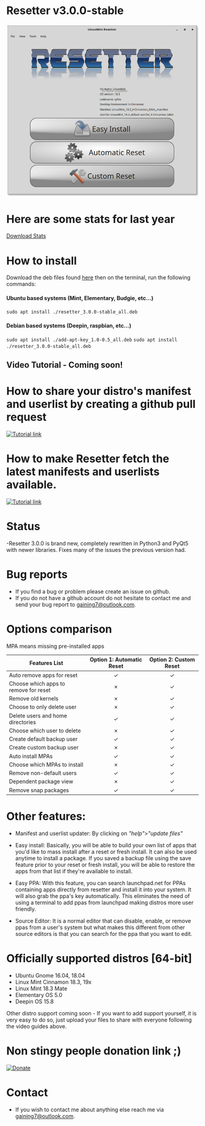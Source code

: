 <h1> Resetter v3.0.0-stable </h1>
 <img src="https://github.com/gaining/Resetter/blob/master/Resetter/resetter-screenshot.png" alt="Resetter Screenshot">

<h1>Here are some stats for last year</h1>
<a href="http://www.somsubhra.com/github-release-stats/?username=gaining&repository=Resetter">Download Stats</a>


<h1> How to install</h1>
Download the deb files found <a href="https://github.com/gaining/Resetter/releases/latest">here</a> then on the terminal, run the following commands:

<h4>Ubuntu based systems (Mint, Elementary, Budgie, etc...)</h4>
<code>sudo apt install ./resetter_3.0.0-stable_all.deb</code>

<h4>Debian based systems (Deepin, raspbian, etc...)</h4>
<code>sudo apt install ./add-apt-key_1.0-0.5_all.deb</code>
<code>sudo apt install ./resetter_3.0.0-stable_all.deb</code>

<h2>Video Tutorial - Coming soon!</h2>

<h1> How to share your distro's manifest and userlist by creating a github pull request </h1>

[![Tutorial link](http://img.youtube.com/vi/k0wsPzO355o/0.jpg)](http://www.youtube.com/watch?v=k0wsPzO355o "share")


<h1> How to make Resetter fetch the latest manifests and userlists available.</h1>

[![Tutorial link](http://img.youtube.com/vi/k0wsPzO355o/0.jpg)](https://youtu.be/k0wsPzO355o?t=236 "update")


# Status

-Resetter 3.0.0 is brand new, completely rewritten in Python3 and PyQt5 with newer libraries. Fixes many of the issues the previous version had.

# Bug reports
- If you find a bug or problem please create an issue on github.
- If you do not have a github account do not hesitate to contact me and send your bug report to gaining7@outlook.com.

# Options comparison

MPA means missing pre-installed apps

<center>

| Features List                          | Option 1: Automatic Reset | Option 2: Custom Reset |
|----------------------------------------|:-------------------------:|:----------------------:|
| Auto remove apps for reset             |             ✓             |            ✓           |
| Choose which apps to remove for reset  |             ✗             |            ✓           |
| Remove old kernels                     |             ✗             |            ✓           |
| Choose to only delete user             |             ✗             |            ✓           |
| Delete users and home directories      |             ✓             |            ✓           |
| Choose which user to delete            |             ✗             |            ✓           |
| Create default backup user             |             ✓             |            ✓           |
| Create custom backup user              |             ✗             |            ✓           |
| Auto install MPAs                      |             ✓             |            ✓           |
| Choose which MPAs to install           |             ✗             |            ✓           |
| Remove non-default users               |             ✓             |            ✓           |
| Dependent package view                 |             ✗             |            ✓           |
| Remove snap packages                   |             ✓             |            ✓           |

</center>

# Other features:
- Manifest and userlist updater: By clicking on *"help"*>*"update files"*
- Easy install: Basically, you will be able to build your own list of apps that you'd like to mass install after a reset or fresh install. It can also be used anytime to install a package. If you saved a backup file using the save feature prior to your reset or fresh install, you will be able to restore the apps from that list if they're available to install.

- Easy PPA: With this feature, you can search launchpad.net for PPAs containing apps directly from resetter and install it into your system. It will also grab the ppa's key automatically. This eliminates the need of using a terminal to add ppas from launchpad making distros more user friendly.

- Source Editor: It is a normal editor that can disable, enable, or remove ppas from a user's system but what makes this different from other source editors is that you can search for the ppa that you want to edit.

# Officially supported distros [64-bit]

<ul>
<li>Ubuntu Gnome 16.04, 18.04</li>
<li>Linux Mint Cinnamon 18.3, 19x</li>
<li>Linux Mint 18.3 Mate</li>
<li>Elementary OS 5.0</li>
<li>Deepin OS 15.8</li>
</ul>

Other distro support coming soon - If you want to add support yourself, it is very easy to do so, just upload your files to share with everyone following the video guides above.



# Non stingy people donation link ;)

[![Donate](https://www.paypalobjects.com/en_US/i/btn/btn_donateCC_LG.gif)](https://www.paypal.com/cgi-bin/webscr?cmd=_s-xclick&hosted_button_id=8FET8RGU2ZKQ8)

# Contact
- If you wish to contact me about anything else reach me via gaining7@outlook.com.
